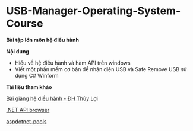 # USB-Manager-Operating-System-Course

**Bài tập lớn môn hệ điều hành**

**Nội dung**
- Hiểu về hệ điều hành và hàm API trên windows
- Viết một phần mềm cơ bản để nhận diện USB và Safe Remove USB sử dụng C# Winform

**Tài liệu tham khảo**

[Bài giảng hệ điều hành - ĐH Thủy Lợi](https://dhthuyloi.blogspot.com/2014/02/tai-lieu-he-ieu-hanh.html) 

[.NET API browser](https://docs.microsoft.com/en-us/dotnet/api/?view=net-6.0)

[aspdotnet-pools](http://www.aspdotnet-pools.com/)